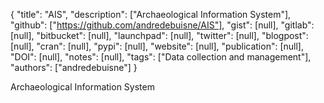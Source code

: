 {
  "title": "AIS",
  "description": ["Archaeological Information System"],
  "github": ["https://github.com/andredebuisne/AIS"],
  "gist": [null],
  "gitlab": [null],
  "bitbucket": [null],
  "launchpad": [null],
  "twitter": [null],
  "blogpost": [null],
  "cran": [null],
  "pypi": [null],
  "website": [null],
  "publication": [null],
  "DOI": [null],
  "notes": [null],
  "tags": ["Data collection and management"],
  "authors": ["andredebuisne"]
}

<!-- Generated by csv2md.R – do not edit by hand -->

Archaeological Information System
